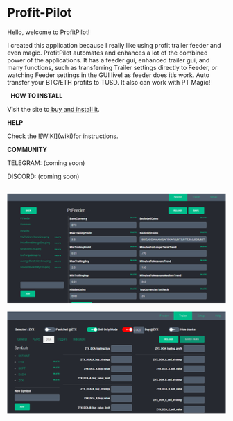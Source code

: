 # Profit-Pilot
<p>Hello, welcome to ProfitPilot!</p>
<p>I created this application because I really like using profit trailer feeder and even magic. ProfitPilot automates and enhances a lot of the combined power of the applications. It has a feeder gui, enhanced trailer gui, and many functions, such as transferring Trailer settings directly to Feeder, or watching Feeder settings in the GUI live! as feeder does it’s work. Auto transfer your BTC/ETH profits to TUSD. It also can work with PT Magic! </p>
&nbsp;
<strong>HOW TO INSTALL</strong>
<p>   Visit the site to<a href="http://digitaltradingsoftware.com"> buy and install it</a>.</p>
<strong>HELP</strong>
<p>   Check the ![WIKI](wiki)for instructions.</p>
<strong>COMMUNITY</strong>
<p>  TELEGRAM: (coming soon)</p>
<p>  DISCORD: (coming soon)</p>
&nbsp;
<img src="installimages/screenshot-feederpanel1.png" width="800">
&nbsp;
<img src="installimages/screenshot-trailerpanel1.png" width="800">
&nbsp;

&nbsp;
 
